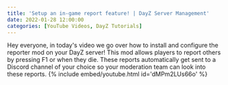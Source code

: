 ```yaml
---
title: 'Setup an in-game report feature! | DayZ Server Management'
date: 2022-01-28 12:00:00
categories: [YouTube Videos, DayZ Tutorials]
---
```

Hey everyone, in today's video we go over how to install and configure the reporter mod on your DayZ server! This mod allows players to report others by pressing F1 or when they die. These reports automatically get sent to a Discord channel of your choice so your moderation team can look into these reports.
{% include embed/youtube.html id='dMPm2LUs66o' %}